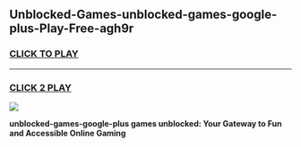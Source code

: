 
## Unblocked-Games-unblocked-games-google-plus-Play-Free-agh9r
<h3>
<a href="https://premium76.site?title=unblocked-games-google-plus&ref=12A">CLICK TO PLAY</a></h3>
<hr>

<h3>
<a href="https://premium76.site?title=unblocked-games-google-plus&ref=12A">CLICK 2 PLAY</a>
  
</h3>

<a href="https://premium76.site?title=unblocked-games-google-plus&ref=12A"><img src="https://clearcache.store/games.png"></a>


**unblocked-games-google-plus games unblocked: Your Gateway to Fun and Accessible Online Gaming**
